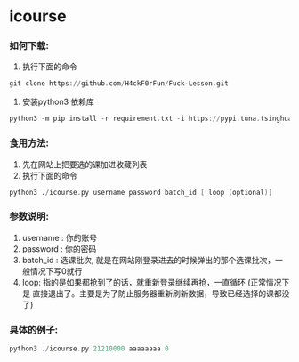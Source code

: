 # icourse

### 如何下载:

1. 执行下面的命令

```nasm
git clone https://github.com/H4ckF0rFun/Fuck-Lesson.git
```

1. 安装python3 依赖库

```nasm
python3 -m pip install -r requirement.txt -i https://pypi.tuna.tsinghua.edu.cn/simple
```

### 食用方法:

1. 先在网站上把要选的课加进收藏列表
2. 执行下面的命令

```nasm
python3 ./icourse.py username password batch_id [ loop (optional)]
```

### 参数说明:

1. username : 你的账号
2. password : 你的密码
3. batch_id : 选课批次, 就是在网站刚登录进去的时候弹出的那个选课批次，一般情况下写0就行
4. loop: 指的是如果都抢到了的话，就重新登录继续再抢，一直循环 (正常情况下是 直接退出了。主要是为了防止服务器重新刷新数据，导致已经选择的课都没了)

### 具体的例子:

```nasm
python3 ./icourse.py 21210000 aaaaaaaa 0 
```
